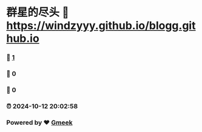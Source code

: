 # 群星的尽头 :link: https://windzyyy.github.io/blogg.github.io 
### :page_facing_up: [1](https://windzyyy.github.io/blogg.github.io/tag.html) 
### :speech_balloon: 0 
### :hibiscus: 0 
### :alarm_clock: 2024-10-12 20:02:58 
### Powered by :heart: [Gmeek](https://github.com/Meekdai/Gmeek)
